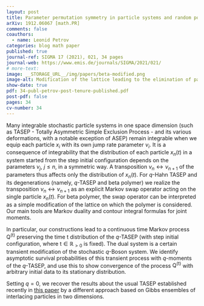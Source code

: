 ```yaml
---
layout: post
title: Parameter permutation symmetry in particle systems and random polymers
arXiv: 1912.06067 [math.PR]
comments: false
coauthors:
  - name: Leonid Petrov
categories: blog math paper
published: true
journal-ref: SIGMA 17 (2021), 021, 34 pages
journal-web: https://www.emis.de/journals/SIGMA/2021/021/
# more-text:
image: __STORAGE_URL__/img/papers/beta-modified.png
image-alt: Modification of the lattice leading to the elimination of parameters of the beta polymer
show-date: true
pdf: 34-publ-petrov-post-tenure-published.pdf
post-pdf: false
pages: 34
cv-number: 34
---
```


Many integrable stochastic particle systems in one space dimension (such as TASEP - Totally Asymmetric Simple Exclusion Process - and its various deformations, with a notable exception of ASEP) remain integrable when we equip each particle $x_i$ with its own jump rate parameter $\nu_i$. It is a consequence of integrability that the distribution of each particle $x_n(t)$ in a system started from the step initial configuration depends on the parameters $\nu_j$, $j\le n$, in a symmetric way. A transposition $\nu_n \leftrightarrow \nu_{n+1}$ of the parameters thus affects only the distribution of $x_n(t)$. For $q$-Hahn TASEP and its degenerations (namely, $q$-TASEP and beta polymer) we realize the transposition $\nu_n \leftrightarrow \nu_{n+1}$ as an explicit Markov swap operator acting on the single particle $x_n(t)$. For beta polymer, the swap operator can be interpreted as a simple modification of the lattice on which the polymer is considered. Our main tools are Markov duality and contour integral formulas for joint moments.

<!--more-->

In particular, our constructions lead to a continuous time Markov process $\mathsf{Q}^{(\mathsf{t})}$ preserving the time $\mathsf{t}$ distribution of the $q$-TASEP (with step initial configuration, where $\mathsf{t}\in \mathbb{R}_{>0}$ is fixed). The dual system is a certain transient modification of the stochastic $q$-Boson system. We identify asymptotic survival probabilities of this transient process with $q$-moments of the $q$-TASEP, and use this to show convergence of the process $\mathsf{Q}^{(\mathsf{t})}$ with arbitrary initial data to its stationary distribution.

Setting $q=0$, we recover the results about the usual TASEP established recently in [this paper]({{site.url}}/2019/07/backwards_TASEP/) by a different approach based on Gibbs ensembles of interlacing particles in two dimensions. 

